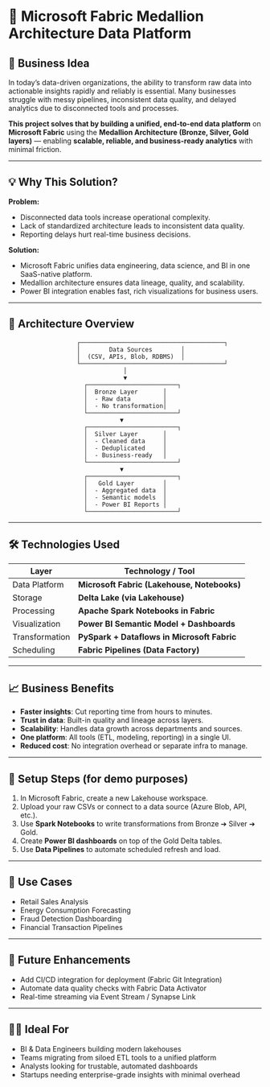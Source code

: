 # 🌟 Microsoft Fabric Medallion Architecture Data Platform

## 🚀 Business Idea

In today’s data-driven organizations, the ability to transform raw data into actionable insights rapidly and reliably is essential. Many businesses struggle with messy pipelines, inconsistent data quality, and delayed analytics due to disconnected tools and processes.

**This project solves that by building a unified, end-to-end data platform** on **Microsoft Fabric** using the **Medallion Architecture (Bronze, Silver, Gold layers)** — enabling **scalable, reliable, and business-ready analytics** with minimal friction.

---

## 💡 Why This Solution?

**Problem:**

* Disconnected data tools increase operational complexity.
* Lack of standardized architecture leads to inconsistent data quality.
* Reporting delays hurt real-time business decisions.

**Solution:**

* Microsoft Fabric unifies data engineering, data science, and BI in one SaaS-native platform.
* Medallion architecture ensures data lineage, quality, and scalability.
* Power BI integration enables fast, rich visualizations for business users.

---

## 🧱 Architecture Overview

```
                   ┌────────────────────────────────────────┐
                   │        Data Sources        │
                   │  (CSV, APIs, Blob, RDBMS)  │
                   └────────────────────────────────────────┘
                                │
                                ▼
                     ┌─────────────────────────┐
                     │  Bronze Layer       │
                     │  - Raw data         │
                     │  - No transformation│
                     └─────────────────────────┘
                               ▼
                     ┌─────────────────────────┐
                     │  Silver Layer       │
                     │  - Cleaned data     │
                     │  - Deduplicated     │
                     │  - Business-ready   │
                     └─────────────────────────┘
                               ▼
                     ┌─────────────────────────┐
                     │   Gold Layer        │
                     │  - Aggregated data  │
                     │  - Semantic models  │
                     │  - Power BI Reports │
                     └─────────────────────────┘
```

---

## 🛠️ Technologies Used

| Layer          | Technology / Tool                           |
| -------------- | ------------------------------------------- |
| Data Platform  | **Microsoft Fabric (Lakehouse, Notebooks)** |
| Storage        | **Delta Lake (via Lakehouse)**              |
| Processing     | **Apache Spark Notebooks in Fabric**        |
| Visualization  | **Power BI Semantic Model + Dashboards**    |
| Transformation | **PySpark + Dataflows in Microsoft Fabric** |
| Scheduling     | **Fabric Pipelines (Data Factory)**         |

---

## 📈 Business Benefits

* **Faster insights**: Cut reporting time from hours to minutes.
* **Trust in data**: Built-in quality and lineage across layers.
* **Scalability**: Handles data growth across departments and sources.
* **One platform**: All tools (ETL, modeling, reporting) in a single UI.
* **Reduced cost**: No integration overhead or separate infra to manage.

---

## 🔧 Setup Steps (for demo purposes)

1. In Microsoft Fabric, create a new Lakehouse workspace.
2. Upload your raw CSVs or connect to a data source (Azure Blob, API, etc.).
3. Use **Spark Notebooks** to write transformations from Bronze ➔ Silver ➔ Gold.
4. Create **Power BI dashboards** on top of the Gold Delta tables.
5. Use **Data Pipelines** to automate scheduled refresh and load.

---

## 📌 Use Cases

* Retail Sales Analysis
* Energy Consumption Forecasting
* Fraud Detection Dashboarding
* Financial Transaction Pipelines

---

## 🧠 Future Enhancements

* Add CI/CD integration for deployment (Fabric Git Integration)
* Automate data quality checks with Fabric Data Activator
* Real-time streaming via Event Stream / Synapse Link

---

## 👨‍💼 Ideal For

* BI & Data Engineers building modern lakehouses
* Teams migrating from siloed ETL tools to a unified platform
* Analysts looking for trustable, automated dashboards
* Startups needing enterprise-grade insights with minimal overhead
